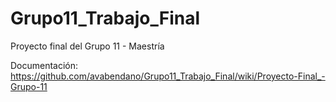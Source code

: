 # Grupo11_Trabajo_Final
Proyecto final del Grupo 11 - Maestría

Documentación: https://github.com/avabendano/Grupo11_Trabajo_Final/wiki/Proyecto-Final_-Grupo-11
